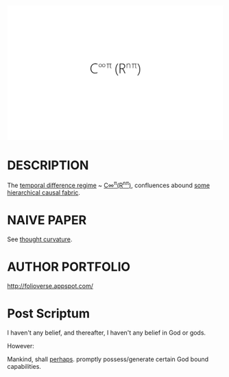 ![Alt text](https://github.com/JordanMicahBennett/God/blob/master/source%20code/data/images/God.png "default page")

DESCRIPTION
============================================
The [temporal difference regime](https://en.wikipedia.org/wiki/Bellman_equation) ~ [C∞<sup>π</sup>(R<sup>nπ</sup>)](http://www.academia.edu/25733790/Causal_Neural_Paradox_Thought_Curvature_Quite_the_transient_naive_hypothesis), confluences abound [some hierarchical causal fabric](http://ir.uiowa.edu/cgi/viewcontent.cgi?article=2035&context=etd).




NAIVE PAPER 
============================================
See [thought curvature](http://www.academia.edu/25733790/Causal_Neural_Paradox_Thought_Curvature_Quite_the_transient_naive_hypothesis).





AUTHOR PORTFOLIO
============================================
http://folioverse.appspot.com/




Post Scriptum
============================================
I haven't any belief, and thereafter, I haven't any belief in God or gods. 


However:


Mankind, shall [perhaps](https://drive.google.com/file/d/0BygoJuJECa4wcUxPZy1IUlpoV2M/view). promptly possess/generate certain God bound capabilities.
